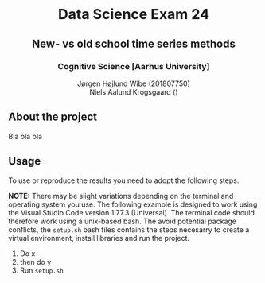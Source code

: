 <!-- PROJECT LOGO -->
<br />
<p align="center">
  <h1 align="center">Data Science Exam 24</h1> 
  <h2 align="center">New- vs old school time series methods</h2> 
  <h3 align="center">Cognitive Science [Aarhus University]</h3> 
  <p align="center">
    Jørgen Højlund Wibe (201807750)<br>
    Niels Aalund Krogsgaard ()
  </p>
</p>


<!-- ABOUT THE PROJECT -->
## About the project
Bla bla bla


<!-- USAGE -->
## Usage
To use or reproduce the results you need to adopt the following steps.

**NOTE:** There may be slight variations depending on the terminal and operating system you use. The following example is designed to work using the Visual Studio Code version 1.77.3 (Universal). The terminal code should therefore work using a unix-based bash. The avoid potential package conflicts, the ```setup.sh``` bash files contains the steps necesarry to create a virtual environment, install libraries and run the project.


1. Do x
2. then do y
3. Run ```setup.sh```